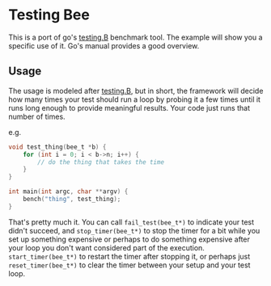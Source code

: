 # Testing Bee

This is a port of go's [testing.B][testbee] benchmark tool.  The
example will show you a specific use of it.  Go's manual provides a
good overview.

## Usage

The usage is modeled after [testing.B][testbee], but in short, the
framework will decide how many times your test should run a loop by
probing it a few times until it runs long enough to provide meaningful
results.  Your code just runs that number of times.

e.g.

```C
void test_thing(bee_t *b) {
    for (int i = 0; i < b->n; i++) {
        // do the thing that takes the time
    }
}

int main(int argc, char **argv) {
    bench("thing", test_thing);
}
```

That's pretty much it.  You can call `fail_test(bee_t*)` to indicate
your test didn't succeed, and `stop_timer(bee_t*)` to stop the timer
for a bit while you set up something expensive or perhaps to do
something expensive after your loop you don't want considered part of
the execution. `start_timer(bee_t*)` to restart the timer after
stopping it, or perhaps just `reset_timer(bee_t*)` to clear the timer
between your setup and your test loop.


[testbee]: http://golang.org/pkg/testing/

